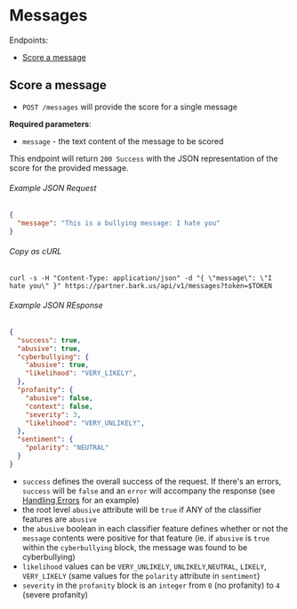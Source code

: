 Messages
=======

Endpoints:

- [Score a message](#score-a-message)

Score a message
---------------

* `POST /messages` will provide the score for a single message

**Required parameters**:

* `message` - the text content of the message to be scored

This endpoint will return `200 Success` with the JSON representation of the score for the provided message.

###### Example JSON Request

```json
{
  "message": "This is a bullying message: I hate you"
}
```

###### Copy as cURL

``` shell
curl -s -H "Content-Type: application/json" -d "{ \"message\": \"I hate you\" }" https://partner.bark.us/api/v1/messages?token=$TOKEN
```

###### Example JSON REsponse

```json
{
  "success": true,
  "abusive": true,
  "cyberbullying": {
    "abusive": true,
    "likelihood": "VERY_LIKELY",
  },
  "profanity": {
    "abusive": false,
    "context": false,
    "severity": 3,
    "likelihood": "VERY_UNLIKELY",
  },
  "sentiment": {
    "polarity": "NEUTRAL"
  }
}
```

- `success` defines the overall success of the request. If there's an errors,
    `success` will be `false` and an `error` will accompany the response (see
    [Handling
    Errors](https://github.com/Bark-us/partner-api-docs#handling-errors) for an
    example)
- the root level `abusive` attribute will be `true` if ANY of the classifier
    features are `abusive`
- the `abusive` boolean in each classifier feature defines whether or not the
    `message` contents were positive for that feature (ie. if `abusive` is
    `true` within the `cyberbullying` block, the message was found to be
    cyberbullying)
- `likelihood` values can be `VERY_UNLIKELY`, `UNLIKELY`,`NEUTRAL`, `LIKELY`, `VERY_LIKELY` (same values for the `polarity` attribute in `sentiment`)
- `severity` in the `profanity` block is an `integer` from `0` (no profanity)
    to `4` (severe profanity)

